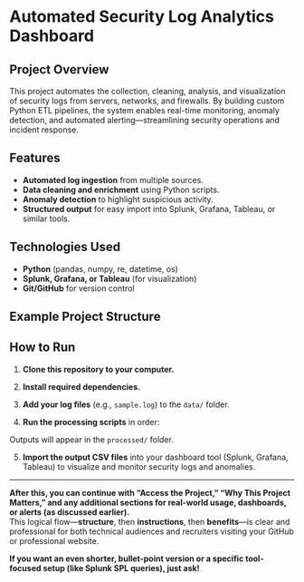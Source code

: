 # Automated Security Log Analytics Dashboard

## Project Overview

This project automates the collection, cleaning, analysis, and visualization of security logs from servers, networks, and firewalls. By building custom Python ETL pipelines, the system enables real-time monitoring, anomaly detection, and automated alerting—streamlining security operations and incident response.

## Features

- **Automated log ingestion** from multiple sources.
- **Data cleaning and enrichment** using Python scripts.
- **Anomaly detection** to highlight suspicious activity.
- **Structured output** for easy import into Splunk, Grafana, Tableau, or similar tools.

## Technologies Used

- **Python** (pandas, numpy, re, datetime, os)
- **Splunk, Grafana, or Tableau** (for visualization)
- **Git/GitHub** for version control

## Example Project Structure
## How to Run

1. **Clone this repository to your computer.**


2. **Install required dependencies.**


3. **Add your log files** (e.g., `sample.log`) to the `data/` folder.

4. **Run the processing scripts** in order:


Outputs will appear in the `processed/` folder.

5. **Import the output CSV files** into your dashboard tool (Splunk, Grafana, Tableau) to visualize and monitor security logs and anomalies.

---

**After this, you can continue with “Access the Project,” “Why This Project Matters,” and any additional sections for real-world usage, dashboards, or alerts (as discussed earlier).**  
This logical flow—**structure**, then **instructions**, then **benefits**—is clear and professional for both technical audiences and recruiters visiting your GitHub or professional website.

**If you want an even shorter, bullet-point version or a specific tool-focused setup (like Splunk SPL queries), just ask!**


